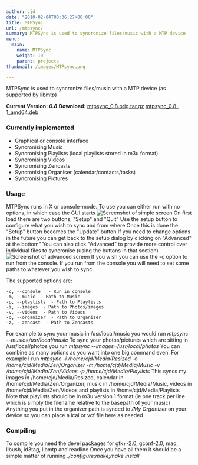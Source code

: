 ```yaml
---
author: cjd
date: "2010-02-04T00:36:27+00:00"
title: MTPSync
url: /mtpsync/
summary: MTPSync is used to syncronize files/music with a MTP device
menu:
  main:
    name: MTPSync
    weight: 10
    parent: projects
thumbnail: /images/MTPsync.png

---
```

MTPSync is used to syncronize files/music with a MTP device (as supported by [libmtp](http://libmtp.sourceforge.net/))

**Current Version: _0.8_** **Download:** [mtpsync\_0.8.orig.tar.gz](../debian/mtpsync_0.8.orig.tar.gz) [mtpsync\_0.8-1\_amd64.deb](../debian/mtpsync_0.8-1_amd64.deb)

### Currently implemented

- Graphical or console interface
- Syncronising Music
- Syncronising Playlists (local playlists stored in m3u format)
- Syncronising Videos
- Syncronising Zencasts
- Syncronising Organiser (calendar/contacts/tasks)
- Syncronising Pictures

### Usage

MTPSync runs in X or console-mode.
To use you can either run with no options, in which case the GUI starts
![Screenshot of simple screen](/files/mtp/mtpsync-simple.png)
On first load there are two buttons, "Setup" and "Quit"
Use the setup button to configure what you wish to sync and from where
Once this is done the "Setup" button becomes the "Update" button
If you need to change options in the future you can get back to the setup dialog by clicking on "Advanced" at the bottom"
You can also click "Advanced" to provide more control over individual files to syncronise (using the buttons in that section)
![Screenshot of advanced screen](/files/mtp/mtpsync-advanced.png)
If you wish you can use the -c option to run from the console.
If you run from the console you will need to set some paths to whatever you wish to sync.

The supported options are:

``` shell
-c, --console   - Run in console
-m, --music  - Path to Music
-p, --playlists  - Path to Playlists
-i, --images  - Path to Photos/images
-v, --videos  - Path to Videos
-o, --organizer  - Path to Organizer
-z, --zencast  - Path to Zencasts
```

For example to sync your music in /usr/local/music you would run _mtpsync --music=/usr/local/music_
To sync your photos/pictures which are sitting in /usr/local/photos you run _mtpsync --images=/usr/local/photos_
You can combine as many options as you want into one big command even. For example I run
_mtpsync -i /home/cjd/Media/Resized -o /home/cjd/Media/Zen/Organizer -m /home/cjd/Media/Music -v /home/cjd/Media/Zen/Videos -p /home/cjd/Media/Playlists_
This syncs my images in /home/cjd/Media/Resized, calendar in /home/cjd/Media/Zen/Organizer, music in /home/cjd/Media/Music, videos in /home/cjd/Media/Zen/Videos and playlists in /home/cjd/Media/Playlists
Note that playlists should be in m3u version 1 format (ie one track per line which is simply the filename relative to the basepath of your music)
Anything you put in the organizer path is synced to _/My Organizer_ on your device so you can place a ical or vcf file here as needed

### Compiling

To compile you need the devel packages for gtk+-2.0, gconf-2.0, mad, libusb, id3tag, libmtp and readline
Once you have all them it should be a simple matter of running _./configure;make;make install_
